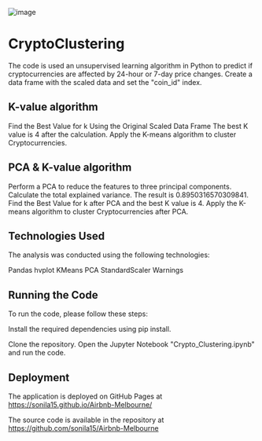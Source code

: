 ![image](https://github.com/VirmarSosa/CryptoClustering/assets/118692087/0ba8bddb-e3c6-44b2-958a-041bc4df82f9)

# CryptoClustering

The code is used an unsupervised learning algorithm in Python to predict if cryptocurrencies are affected by 24-hour or 7-day price changes.
Create a data frame with the scaled data and set the "coin_id" index.

## K-value algorithm
Find the Best Value for k Using the Original Scaled Data Frame The best K value is 4 after the calculation.
Apply the K-means algorithm to cluster Cryptocurrencies.

## PCA & K-value algorithm
Perform a PCA to reduce the features to three principal components.
Calculate the total explained variance. The result is 0.8950316570309841.
Find the Best Value for k after PCA and the best K value is 4.
Apply the K-means algorithm to cluster Cryptocurrencies after PCA.

## Technologies Used
The analysis was conducted using the following technologies:

Pandas
hvplot
KMeans
PCA
StandardScaler
Warnings

## Running the Code
To run the code, please follow these steps:

Install the required dependencies using pip install.

Clone the repository.
Open the Jupyter Notebook "Crypto_Clustering.ipynb" and run the code.


## Deployment
The application is deployed on GitHub Pages at https://sonila15.github.io/Airbnb-Melbourne/

The source code is available in the repository at https://github.com/sonila15/Airbnb-Melbourne
